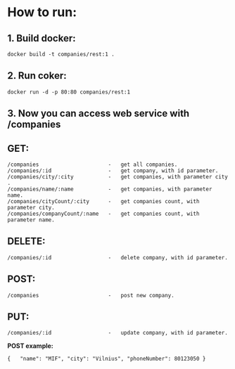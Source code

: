 # How to run:

## 1. Build docker:
    docker build -t companies/rest:1 .

## 2. Run coker:
    docker run -d -p 80:80 companies/rest:1
    
## 3. Now you can access web service with /companies
    
## GET:    
    /companies                      -   get all companies.
    /companies/:id                  -   get company, with id parameter.
    /companies/city/:city           -   get companies, with parameter city .
    /companies/name/:name           -   get companies, with parameter name.
    /companies/cityCount/:city      -   get companies count, with parameter city.
    /companies/companyCount/:name   -   get companies count, with parameter name.
## DELETE:    
    /companies/:id                  -   delete company, with id parameter.
## POST:
    /companies                      -   post new company.
## PUT:
    /companies/:id                  -   update company, with id parameter.
    


**POST example:**

`{	
    "name": "MIF",
    "city": "Vilnius",
    "phoneNumber": 80123050
}`
